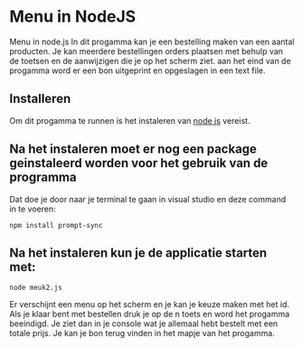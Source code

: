 # Menu in NodeJS
Menu in node.js
In dit progamma kan je een bestelling maken van een aantal producten. Je kan meerdere bestellingen orders plaatsen met behulp van de toetsen en de aanwijzigen die je op het scherm ziet. aan het eind van de progamma word er een bon uitgeprint en opgeslagen in een text file.

## Installeren
Om dit progamma te runnen is het instaleren van [node js](https://nodejs.org/en/) vereist.

## Na het instaleren moet er nog een package geinstaleerd worden voor het gebruik van de programma
Dat doe je door naar je terminal te gaan in visual studio en deze command in te voeren:
```
npm install prompt-sync
```
## Na het instaleren kun je de applicatie starten met:
```
node meuk2.js
```
Er verschijnt een menu op het scherm en je kan je keuze maken met het id.
Als je klaar bent met bestellen druk je op de n toets en word het progamma beeindigd.
Je ziet dan in je console wat je allemaal hebt bestelt met een totale prijs.
Je kan je bon terug vinden in het mapje van het progamma.
